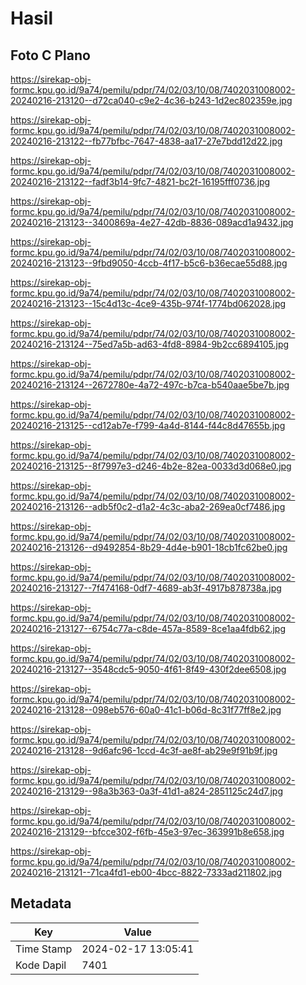 # Hasil

## Foto C Plano

https://sirekap-obj-formc.kpu.go.id/9a74/pemilu/pdpr/74/02/03/10/08/7402031008002-20240216-213120--d72ca040-c9e2-4c36-b243-1d2ec802359e.jpg

https://sirekap-obj-formc.kpu.go.id/9a74/pemilu/pdpr/74/02/03/10/08/7402031008002-20240216-213122--fb77bfbc-7647-4838-aa17-27e7bdd12d22.jpg

https://sirekap-obj-formc.kpu.go.id/9a74/pemilu/pdpr/74/02/03/10/08/7402031008002-20240216-213122--fadf3b14-9fc7-4821-bc2f-16195fff0736.jpg

https://sirekap-obj-formc.kpu.go.id/9a74/pemilu/pdpr/74/02/03/10/08/7402031008002-20240216-213123--3400869a-4e27-42db-8836-089acd1a9432.jpg

https://sirekap-obj-formc.kpu.go.id/9a74/pemilu/pdpr/74/02/03/10/08/7402031008002-20240216-213123--9fbd9050-4ccb-4f17-b5c6-b36ecae55d88.jpg

https://sirekap-obj-formc.kpu.go.id/9a74/pemilu/pdpr/74/02/03/10/08/7402031008002-20240216-213123--15c4d13c-4ce9-435b-974f-1774bd062028.jpg

https://sirekap-obj-formc.kpu.go.id/9a74/pemilu/pdpr/74/02/03/10/08/7402031008002-20240216-213124--75ed7a5b-ad63-4fd8-8984-9b2cc6894105.jpg

https://sirekap-obj-formc.kpu.go.id/9a74/pemilu/pdpr/74/02/03/10/08/7402031008002-20240216-213124--2672780e-4a72-497c-b7ca-b540aae5be7b.jpg

https://sirekap-obj-formc.kpu.go.id/9a74/pemilu/pdpr/74/02/03/10/08/7402031008002-20240216-213125--cd12ab7e-f799-4a4d-8144-f44c8d47655b.jpg

https://sirekap-obj-formc.kpu.go.id/9a74/pemilu/pdpr/74/02/03/10/08/7402031008002-20240216-213125--8f7997e3-d246-4b2e-82ea-0033d3d068e0.jpg

https://sirekap-obj-formc.kpu.go.id/9a74/pemilu/pdpr/74/02/03/10/08/7402031008002-20240216-213126--adb5f0c2-d1a2-4c3c-aba2-269ea0cf7486.jpg

https://sirekap-obj-formc.kpu.go.id/9a74/pemilu/pdpr/74/02/03/10/08/7402031008002-20240216-213126--d9492854-8b29-4d4e-b901-18cb1fc62be0.jpg

https://sirekap-obj-formc.kpu.go.id/9a74/pemilu/pdpr/74/02/03/10/08/7402031008002-20240216-213127--7f474168-0df7-4689-ab3f-4917b878738a.jpg

https://sirekap-obj-formc.kpu.go.id/9a74/pemilu/pdpr/74/02/03/10/08/7402031008002-20240216-213127--6754c77a-c8de-457a-8589-8ce1aa4fdb62.jpg

https://sirekap-obj-formc.kpu.go.id/9a74/pemilu/pdpr/74/02/03/10/08/7402031008002-20240216-213127--3548cdc5-9050-4f61-8f49-430f2dee6508.jpg

https://sirekap-obj-formc.kpu.go.id/9a74/pemilu/pdpr/74/02/03/10/08/7402031008002-20240216-213128--098eb576-60a0-41c1-b06d-8c31f77ff8e2.jpg

https://sirekap-obj-formc.kpu.go.id/9a74/pemilu/pdpr/74/02/03/10/08/7402031008002-20240216-213128--9d6afc96-1ccd-4c3f-ae8f-ab29e9f91b9f.jpg

https://sirekap-obj-formc.kpu.go.id/9a74/pemilu/pdpr/74/02/03/10/08/7402031008002-20240216-213129--98a3b363-0a3f-41d1-a824-2851125c24d7.jpg

https://sirekap-obj-formc.kpu.go.id/9a74/pemilu/pdpr/74/02/03/10/08/7402031008002-20240216-213129--bfcce302-f6fb-45e3-97ec-363991b8e658.jpg

https://sirekap-obj-formc.kpu.go.id/9a74/pemilu/pdpr/74/02/03/10/08/7402031008002-20240216-213121--71ca4fd1-eb00-4bcc-8822-7333ad211802.jpg


## Metadata

| Key        | Value               |
| ---------- | ------------------- |
| Time Stamp | 2024-02-17 13:05:41 |
| Kode Dapil | 7401                |



